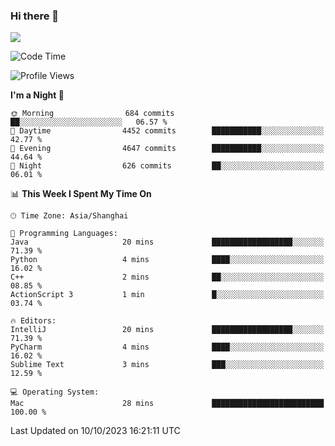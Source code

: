 ### Hi there 👋

<!--
**JJAYCHEN1e/jjaychen1e** is a ✨ _special_ ✨ repository because its `README.md` (this file) appears on your GitHub profile.

Here are some ideas to get you started:

- 🔭 I’m currently working on ...
- 🌱 I’m currently learning ...
- 👯 I’m looking to collaborate on ...
- 🤔 I’m looking for help with ...
- 💬 Ask me about ...
- 📫 How to reach me: ...
- 😄 Pronouns: ...
- ⚡ Fun fact: ...
-->

[![](https://github-readme-stats.vercel.app/api?username=jjaychen1e&show_icons=true)](https://github.com/jjaychen1e/github-readme-stats?count_private=true)

<!--START_SECTION:waka-->
![Code Time](http://img.shields.io/badge/Code%20Time-875%20hrs%2031%20mins-blue)

![Profile Views](http://img.shields.io/badge/Profile%20Views-6-blue)

**I'm a Night 🦉** 

```text
🌞 Morning                684 commits         ██░░░░░░░░░░░░░░░░░░░░░░░   06.57 % 
🌆 Daytime                4452 commits        ███████████░░░░░░░░░░░░░░   42.77 % 
🌃 Evening                4647 commits        ███████████░░░░░░░░░░░░░░   44.64 % 
🌙 Night                  626 commits         ██░░░░░░░░░░░░░░░░░░░░░░░   06.01 % 
```


📊 **This Week I Spent My Time On** 

```text
🕑︎ Time Zone: Asia/Shanghai

💬 Programming Languages: 
Java                     20 mins             ██████████████████░░░░░░░   71.39 % 
Python                   4 mins              ████░░░░░░░░░░░░░░░░░░░░░   16.02 % 
C++                      2 mins              ██░░░░░░░░░░░░░░░░░░░░░░░   08.85 % 
ActionScript 3           1 min               █░░░░░░░░░░░░░░░░░░░░░░░░   03.74 % 

🔥 Editors: 
IntelliJ                 20 mins             ██████████████████░░░░░░░   71.39 % 
PyCharm                  4 mins              ████░░░░░░░░░░░░░░░░░░░░░   16.02 % 
Sublime Text             3 mins              ███░░░░░░░░░░░░░░░░░░░░░░   12.59 % 

💻 Operating System: 
Mac                      28 mins             █████████████████████████   100.00 % 
```


 Last Updated on 10/10/2023 16:21:11 UTC
<!--END_SECTION:waka-->
